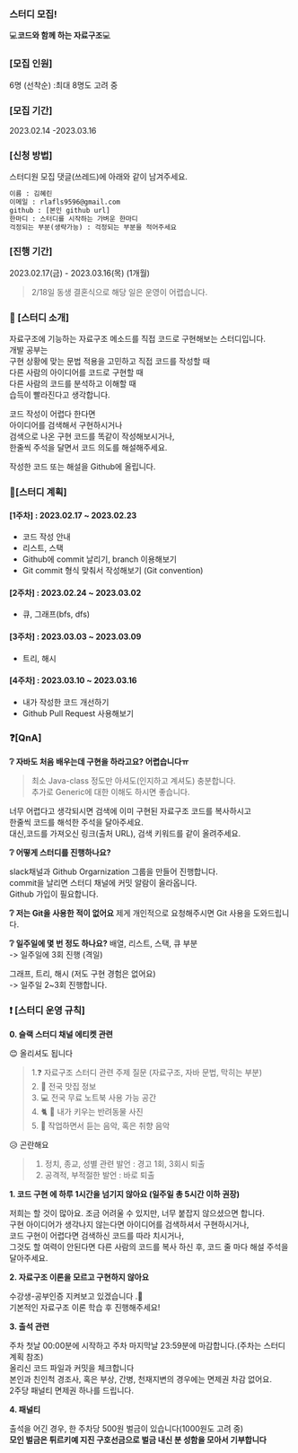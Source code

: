 ### 스터디 모집!

:computer:**코드와 함께 하는 자료구조**:computer:

### **[모집 인원]**

6명 (선착순)
:최대 8명도 고려 중

### **[모집 기간]**
2023.02.14 -2023.03.16

### **[신청 방법]**

스터디원 모집 댓글(쓰레드)에 아래와 같이 남겨주세요.
```txt
이름 : 김혜린
이메일 : rlafls9596@gmail.com
github : [본인 github url]
한마디 : 스터디를 시작하는 가벼운 한마디
걱정되는 부분(생략가능) : 걱정되는 부분을 적어주세요
```
### **[진행 기간]**
2023.02.17(금) - 2023.03.16(목) (1개월) 
> 2/18일 동생 결혼식으로 해당 일은 운영이 어렵습니다.

### :book: [스터디 소개]

자료구조에 기능하는 자료구조 메소드를 직접 코드로 구현해보는 스터디입니다.    
개발 공부는   
구현 상황에 맞는 문법 적용을 고민하고 직접 코드를 작성할 때     
다른 사람의 아이디어를 코드로 구현할 때     
다른 사람의 코드를 분석하고 이해할 때      
습득이 빨라진다고 생각합니다.  

코드 작성이 어렵다 한다면    
아이디어를 검색해서 구현하시거나    
검색으로 나온 구현 코드를 똑같이 작성해보시거나,      
한줄씩 주석을 달면서 코드 의도를 해설해주세요.    

작성한 코드 또는 해설을 Github에 올립니다.


### :calendar:[스터디 계획]

#### [1주차] : 2023.02.17 ~ 2023.02.23
- 코드 작성 안내
- 리스트, 스택
- Github에 commit 날리기, branch 이용해보기
- Git commit 형식 맞춰서 작성해보기 (Git convention)

#### [2주차] : 2023.02.24 ~ 2023.03.02
- 큐, 그래프(bfs, dfs)

#### [3주차]  : 2023.03.03 ~ 2023.03.09
- 트리, 해시

#### [4주차] : 2023.03.10 ~ 2023.03.16
- 내가 작성한 코드 개선하기
- Github Pull Request 사용해보기

### :question:[QnA]

**:grey_question: 자바도 처음 배우는데 구현을 하라고요? 어렵습니다ㅠ**
> 최소 Java-class 정도만 아셔도(인지하고 계셔도) 충분합니다.    
> 추가로 Generic에 대한 이해도 하시면 좋습니다.    

너무 어렵다고 생각되시면 검색에 이미 구현된 자료구조 코드를 복사하시고      
한줄씩 코드를 해석한 주석을 달아주세요.     
대신,코드를 가져오신 링크(출처 URL), 검색 키워드를 같이 올려주세요.    

**:grey_question: 어떻게 스터디를 진행하나요?**

slack채널과 Github Orgarnization 그룹을 만들어 진행합니다.    
commit을 날리면 스터디 채널에 커밋 알람이 올라옵니다.      
Github 가입이 필요합니다.    

**:grey_question: 저는 Git을 사용한 적이 없어요**
제게 개인적으로 요청해주시면 Git 사용을 도와드립니다.  

**:grey_question: 일주일에 몇 번 정도 하나요?**
배열, 리스트, 스택, 큐 부분    
-> 일주일에 3회 진행 (격일)

그래프, 트리, 해시 (저도 구현 경험은 없어요)      
-> 일주일 2~3회 진행합니다.

### :exclamation: [스터디 운영 규칙]

**0. 슬랙 스터디 채널 에티켓 관련**

:blush: 올리셔도 됩니다

> 1.:question: 자료구조 스터디 관련 주제 질문 (자료구조, 자바 문법, 막히는 부분)      
> 2. :sandwich: 전국 맛집 정보      
> 3. :computer: 전국 무료 노트북 사용 가능 공간       
> 4. :cat2: :guide_dog: 내가 키우는 반려동물 사진    
> 5. :musical_note: 작업하면서 듣는 음악, 혹은 취향 음악    

:disappointed_relieved: 곤란해요

> 1. 정치, 종교, 성별 관련 발언 : 경고 1회, 3회시 퇴출
> 2. 공격적, 부적절한 발언 : 바로 퇴출

**1. 코드 구현 에 하루 1시간을 넘기지 않아요 (일주일 총 5시간 이하 권장)**

저희는 할 것이 많아요. 조금 어려울 수 있지만, 너무 붙잡지 않으셨으면 합니다.      
구현 아이디어가 생각나지 않는다면 아이디어를 검색하셔서 구현하시거나,    
코드 구현이 어렵다면 검색하신 코드를 따라 치시거나,    
그것도 할 여력이 안된다면 다른 사람의 코드를 복사 하신 후, 코드 줄 마다 해설 주석을 달아주세요.    

**2. 자료구조 이론을 모르고 구현하지 않아요**

수강생-공부인증 지켜보고 있겠습니다 .:eyes:      
기본적인 자료구조 이론 학습 후 진행해주세요!     

**3. 출석 관련**

주차 첫날 00:00분에 시작하고 주차 마지막날 23:59분에 마감합니다.(주차는 스터디 계획 참조)    
올리신 코드 파일과 커밋을 체크합니다    
본인과 친인척 경조사, 혹은 부상, 간병, 천재지변의 경우에는 면제권 차감 없어요.     
2주당 패널티 면제권 하나를 드립니다.      

**4. 패널티**

출석을 어긴 경우, 한 주차당 500원 벌금이 있습니다(1000원도 고려 중)     
**모인 벌금은 튀르키예 지진 구호선금으로 벌금 내신 분 성함을 모아서 기부합니다**    
